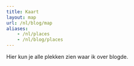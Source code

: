 ```yaml
---
title: Kaart
layout: map
url: /nl/blog/map
aliases:
    - /nl/places
    - /nl/blog/places
---
```


Hier kun je alle plekken zien waar ik over blogde.